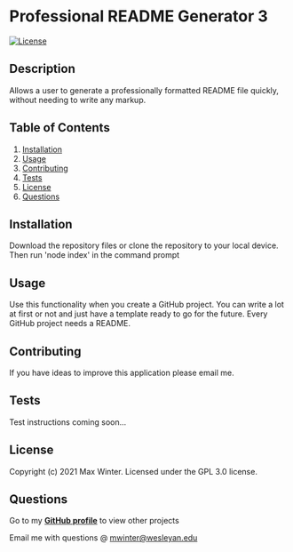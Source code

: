 
  # Professional README Generator 3
  [![License](https://img.shields.io/badge/License-GPLv3-blue.svg)](https://www.gnu.org/licenses/gpl-3.0)

  ## Description
  Allows a user to generate a professionally formatted README file quickly, without needing to write any markup.

  ## Table of Contents
  1. [Installation](#installation)
  2. [Usage](#usage)
  3. [Contributing](#contributing)
  4. [Tests](#tests)
  5. [License](#license)
  6. [Questions](#questions)

  ## Installation
  Download the repository files or clone the repository to your local device. Then run 'node index' in the command prompt

  ## Usage
  Use this functionality when you create a GitHub project. You can write a lot at first or not and just have a template ready to go for the future. Every GitHub project needs a README.

  ## Contributing
  If you have ideas to improve this application please email me.

  ## Tests
  Test instructions coming soon...
  
  ## License
  Copyright (c) 2021 Max Winter. Licensed under the GPL 3.0 license.
  
  ## Questions
  Go to my **[GitHub profile](https://github.com/mwin1201)** to view other projects 
  
  Email me with questions @ mwinter@wesleyan.edu
